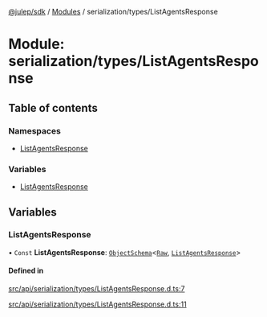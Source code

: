 [@julep/sdk](../README.md) / [Modules](../modules.md) / serialization/types/ListAgentsResponse

# Module: serialization/types/ListAgentsResponse

## Table of contents

### Namespaces

- [ListAgentsResponse](serialization_types_ListAgentsResponse.ListAgentsResponse.md)

### Variables

- [ListAgentsResponse](serialization_types_ListAgentsResponse.md#listagentsresponse)

## Variables

### ListAgentsResponse

• `Const` **ListAgentsResponse**: [`ObjectSchema`](core_schemas_builders_object_types.md#objectschema)\<[`Raw`](../interfaces/serialization_types_ListAgentsResponse.ListAgentsResponse.Raw.md), [`ListAgentsResponse`](../interfaces/api_types_ListAgentsResponse.ListAgentsResponse.md)\>

#### Defined in

[src/api/serialization/types/ListAgentsResponse.d.ts:7](https://github.com/julep-ai/samantha-monorepo/blob/9aefd53/sdks/js/src/api/serialization/types/ListAgentsResponse.d.ts#L7)

[src/api/serialization/types/ListAgentsResponse.d.ts:11](https://github.com/julep-ai/samantha-monorepo/blob/9aefd53/sdks/js/src/api/serialization/types/ListAgentsResponse.d.ts#L11)
